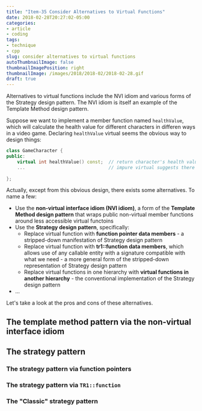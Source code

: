 ```yaml
---
title: "Item-35 Consider Alternatives to Virtual Functions"
date: 2018-02-28T20:27:02-05:00
categories:
- article
- coding
tags:
- technique
- cpp
slug: consider alternatives to virtual functions
autoThumbnailImage: false
thumbnailImagePosition: right
thumbnailImage: /images/2018/2018-02/2018-02-28.gif
draft: true
---
```


Alternatives to virtual functions include the NVI idiom and various forms of the Strategy design pattern. The NVI idiom is itself an example of the Template Method design pattern.
<!--more-->

Suppose we want to implement a member function named `healthValue`, which will calculate the health value for different characters in differen ways in a video game. Declaring `healthValue` virtual seems the obvious way to design things:

```cpp
class GameCharacter {
public:
    virtual int healthValue() const;  // return character's health value rating; derived classes may redefine this
    ...                               // impure virtual suggests there's a default impl. (item 34)
                                    
};
```

Actually, except from this obvious design, there exists some alternatives. To name a few:

* Use the **non-virtual interface idiom (NVI idiom)**, a form of the **Template Method design pattern** that wraps public non-virtual member functions around less accessible virtual functoins
* Use the **Strategy design pattern**, specifically:    
    * Replace virtual function with **function pointer data members** - a stripped-down manifestation of Strategy design pattern
    * Replace virtual function with **tr1::function data members**, which allows use of any callable entity with a signature compatible with what we need - a more general form of the stripped-down representation of Strategy design pattern
    * Replace virtual functions in one hierarchy with **virtual functions in another hierarchy** - the conventional implementation of the Strategy design pattern
* ...

Let's take a look at the pros and cons of these alternatives.

## The template method pattern via the non-virtual interface idiom

## The strategy pattern

### The strategy pattern via function pointers

### The strategy pattern via `TR1::function`

### The "Classic" strategy pattern